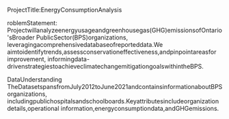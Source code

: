 ProjectTitle:EnergyConsumptionAnalysis

roblemStatement:
 Projectwillanalyzeenergyusageandgreenhousegas(GHG)emissionsofOntario'sBroader
 PublicSector(BPS)organizations, leveragingacomprehensivedatabaseofreporteddata.We
 aimtoidentifytrends,assessconservationeffectiveness,andpinpointareasfor improvement,
 informingdata-drivenstrategiestoachieveclimatechangemitigationgoalswithintheBPS.

 DataUnderstanding
 TheDatasetspansfromJuly2012toJune2021andcontainsinformationaboutBPS
 organizations, includingpublichospitalsandschoolboards.Keyattributesincludeorganization
 details,operational information,energyconsumptiondata,andGHGemissions.

 
